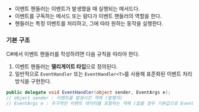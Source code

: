 
- 이벤트 핸들러는 이벤트가 발생했을 때 실행되는 메서드다.
- 이벤트를 구독하는 메서드 또는 람다가 이벤트 핸들러의 역할을 한다.
- 핸들러는 특정 이벤트를 처리하고, 그에 따라 원하는 동작을 실행한다.

### 기본 구조
C#에서 이벤트 핸들러를 작성하려면 다음 규칙을 따라야 한다.
1. 이벤트 핸들러는 **델리게이트 타입**으로 정의된다.
2. 일반적으로 `EventHandler` 또는 `EventHandler<T>`를 사용해 표준화된 이벤트 처리 방식을 구현한다.
```csharp
public delegate void EventHandler(object sender, EventArgs e);
// object sender : 이벤트를 발생시킨 객체 (발행자)
// EventArgs e : 추가적인 이벤트 데이터를 포함하는 객체 (없을 경우 기본값으로 EventArgs.Empty 사용)
```

